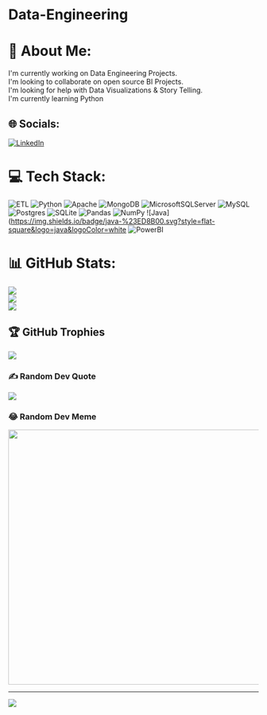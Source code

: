 # Data-Engineering
# 💫 About Me:
I'm currently working on Data Engineering Projects.<br>I'm looking to collaborate on open source BI Projects.<br>I'm looking for help with Data Visualizations & Story Telling.<br>I'm currently learning Python 


## 🌐 Socials:
[![LinkedIn](https://img.shields.io/badge/LinkedIn-%230077B5.svg?logo=linkedin&logoColor=white)](https://www.linkedin.com/in/kunal-toolsy-47915b154/) 

# 💻 Tech Stack:
![ETL](https://img.shields.io/badge/ETL-TALEND-blue?style=flat-square&logo=talend&logoColor=white) ![Python](https://img.shields.io/badge/python-3670A0?style=flat-square&logo=python&logoColor=ffdd54) ![Apache](https://img.shields.io/badge/apache-%23D42029.svg?style=flat-square&logo=apache&logoColor=white) ![MongoDB](https://img.shields.io/badge/MongoDB-%234ea94b.svg?style=flat-square&logo=mongodb&logoColor=white) ![MicrosoftSQLServer](https://img.shields.io/badge/Microsoft%20SQL%20Sever-CC2927?style=flat-square&logo=microsoft%20sql%20server&logoColor=white) ![MySQL](https://img.shields.io/badge/mysql-%2300f.svg?style=flat-square&logo=mysql&logoColor=white) ![Postgres](https://img.shields.io/badge/postgres-%23316192.svg?style=flat-square&logo=postgresql&logoColor=white) ![SQLite](https://img.shields.io/badge/sqlite-%2307405e.svg?style=flat-square&logo=sqlite&logoColor=white) ![Pandas](https://img.shields.io/badge/pandas-%23150458.svg?style=flat-square&logo=pandas&logoColor=white) ![NumPy](https://img.shields.io/badge/numpy-%23013243.svg?style=flat-square&logo=numpy&logoColor=white) ![Java](https://img.shields.io/badge/java-%23ED8B00.svg?style=flat-square&logo=java&logoColor=white
![PowerBI](https://img.shields.io/badge/Data%20Visualization-Power%20BI-Yellow?style=flat-square&logo=powerbu&logoColor=yellow)
# 📊 GitHub Stats:
![](https://github-readme-stats.vercel.app/api?username=kunal2&theme=dark&hide_border=false&include_all_commits=false&count_private=false)<br/>
![](https://github-readme-streak-stats.herokuapp.com/?user=kunal2&theme=dark&hide_border=false)<br/>
![](https://github-readme-stats.vercel.app/api/top-langs/?username=kunal2&theme=dark&hide_border=false&include_all_commits=false&count_private=false&layout=compact)

## 🏆 GitHub Trophies
![](https://github-profile-trophy.vercel.app/?username=kunal2&theme=radical&no-frame=false&no-bg=true&margin-w=4)

### ✍️ Random Dev Quote
![](https://quotes-github-readme.vercel.app/api?type=horizontal&theme=radical)

### 😂 Random Dev Meme
<img src="https://random-memer.herokuapp.com/" width="512px"/>

---
[![](https://visitcount.itsvg.in/api?id=kunal2&icon=0&color=0)](https://visitcount.itsvg.in)
